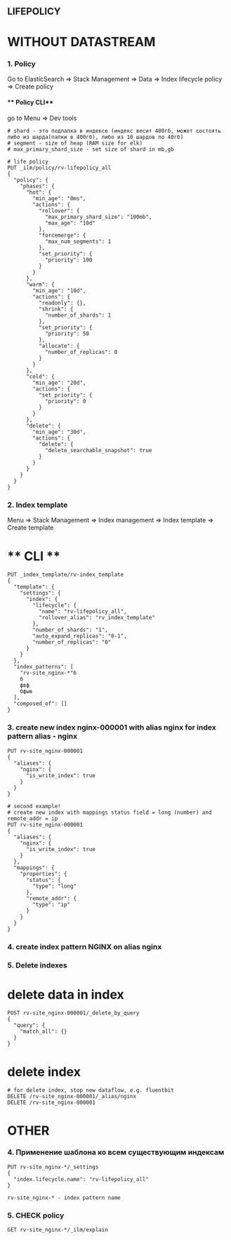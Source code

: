 ## LIFEPOLICY


# WITHOUT DATASTREAM
### 1. Policy
Go to ElasticSearch => Stack Management => Data => Index lifecycle policy => Create policy

#### ** Policy CLI**
go to Menu => Dev tools
```
# shard - это подпапка в индексе (индекс весит 400гб, может состоять либо из шарда(папки в 400гб), либо из 10 шардов по 40гб)
# segment - size of heap (RAM size for elk)
# max_primary_shard_size - set size of shard in mb,gb

# life policy
PUT _ilm/policy/rv-lifepolicy_all
{
  "policy": {
    "phases": {
      "hot": {
        "min_age": "0ms",
        "actions": {
          "rollover": {
            "max_primary_shard_size": "100mb",
            "max_age": "10d"
          },
          "forcemerge": {
            "max_num_segments": 1
          },
          "set_priority": {
            "priority": 100
          }
        }
      },
      "warm": {
        "min_age": "10d",
        "actions": {
          "readonly": {},
          "shrink": {
            "number_of_shards": 1
          },
          "set_priority": {
            "priority": 50
          },
          "allocate": {
            "number_of_replicas": 0
          }
        }
      },
      "cold": {
        "min_age": "20d",
        "actions": {
          "set_priority": {
            "priority": 0
          }
        }
      },
      "delete": {
        "min_age": "30d",
        "actions": {
          "delete": {
            "delete_searchable_snapshot": true
          }
        }
      }
    }
  }
}
```
### 2. Index template
Menu => Stack Management => Index management => Index template => Create template
# ** CLI **
```
PUT _index_template/rv-index_template
{
  "template": {
    "settings": {
      "index": {
        "lifecycle": {
          "name": "rv-lifepolicy_all",
          "rollover_alias": "rv_index_template"
        },
        "number_of_shards": "1",
        "auto_expand_replicas": "0-1",
        "number_of_replicas": "0"
      }
    }
  },
  "index_patterns": [
    "rv-site_nginx-*"б
    б
    фвф
    бфыв
  ],
  "composed_of": []
}

```

### 3. create new index nginx-000001 with alias nginx for index pattern alias - nginx
```
PUT rv-site_nginx-000001
{
  "aliases": {
    "nginx": {
      "is_write_index": true
    }
  }
}

# second example!
# create new index with mappings status field = long (number) and remote_addr = ip
PUT rv-site_nginx-000001
{
  "aliases": {
    "nginx": {
      "is_write_index": true
    }
  },
  "mappings": {
    "properties": {
      "status": {
        "type": "long"
      },
      "remote_addr": {
        "type": "ip"
      }
    }
  }
}
```
### 4. create index pattern NGINX on alias nginx


### 5. Delete indexes
# delete data in index
```
POST rv-site_nginx-000001/_delete_by_query
{
  "query": {
    "match_all": {}
  }
}
```
# delete index
```
# for delete index, stop new dataflow, e.g. fluentbit
DELETE /rv-site_nginx-000001/_alias/nginx
DELETE /rv-site_nginx-000001

```

# OTHER
### 4. Применение шаблона ко всем существующим индексам
```
PUT rv-site_nginx-*/_settings
{
  "index.lifecycle.name": "rv-lifepolicy_all" 
}

rv-site_nginx-* - index pattern name
```
### 5. CHECK policy
```
GET rv-site_nginx-*/_ilm/explain
```
